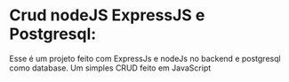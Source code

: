 # Crud nodeJS ExpressJS e Postgresql:
Esse é um projeto feito com ExpressJs e nodeJs no backend e postgresql como database.
Um simples CRUD feito em JavaScript 
